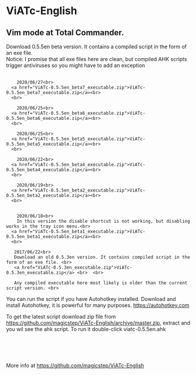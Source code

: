 <html lang="en">
<head>
    <meta charset="UTF-8">
    <meta name="viewport" content="width=device-width, initial-scale=1.0">
    <meta http-equiv="X-UA-Compatible" content="ie=edge">
    <title>ViATc-English</title>
</head>
<body>
    <h1>ViATc-English </h1>
    <h2>Vim mode at Total Commander.</h2>
    <p>
        Download 0.5.5en beta version. It contains a compiled script in the form of an exe file. <br>  
        Notice: I promise that all exe files here are clean, but compiled AHK scripts trigger antiviruses so you might have to add an exception <br><br>  
    
        2020/06/27<br>
      <a href="ViATc-0.5.5en_beta7_executable.zip">ViATc-0.5.5en_beta7_executable.zip</a><br>
      <br>

        2020/06/25<br>
      <a href="ViATc-0.5.5en_beta6_executable.zip">ViATc-0.5.5en_beta6_executable.zip</a><br>
      <br>

        2020/06/25<br>
      <a href="ViATc-0.5.5en_beta5_executable.zip">ViATc-0.5.5en_beta5_executable.zip</a><br>
      <br>

        2020/06/22<br>
      <a href="ViATc-0.5.5en_beta4_executable.zip">ViATc-0.5.5en_beta4_executable.zip</a><br>
      <br>

        2020/06/19<br>
      <a href="ViATc-0.5.5en_beta2_executable.zip">ViATc-0.5.5en_beta2_executable.zip</a><br>
      <br>


        2020/06/18<br>
        In this version the disable shortcut is not working, but disabling works in the tray icon menu.<br>
      <a href="ViATc-0.5.5en_beta1_executable.zip">ViATc-0.5.5en_beta1_executable.zip</a><br>
      <br>

       2017/06/22<br>
       Download an old 0.5.3en version. It contains compiled script in the form of an exe file. <br>  
       <a href="ViATc-0.5.3en_executable.zip">ViATc-0.5.3en_executable.zip</a> <br>  <br>  
    
       Any compiled executable here most likely is older than the current script version. <br>  

  You can run the script if you have Autohotkey installed. Download and install Autohotkey, it is powerful for many purposes. 
  <a href="https://autohotkey.com">https://autohotkey.com</a>  <br>  

  To get the latest script download zip file from 
  <a href="https://github.com/magicstep/ViATc-English/archive/master.zip">https://github.com/magicstep/ViATc-English/archive/master.zip</a>,
  extract and you wil see the ahk script. To run it double-click viatc-0.5.5en.ahk
<br>  
<br>  
<br>  

More info at <a href="https://github.com/magicstep/ViATc-English">https://github.com/magicstep/ViATc-English</a>
    </p>
</body>
</html>

